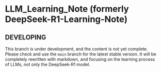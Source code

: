 # LLM_Learning_Note (formerly DeepSeek-R1-Learning-Note)

## DEVELOPING
This branch is under development, and the content is not yet complete. Please check and use the `main` branch for the latest stable version.
It will be completely rewritten with markdown, and focusing on the learning process of LLMs, not only the DeepSeek-R1 model.
